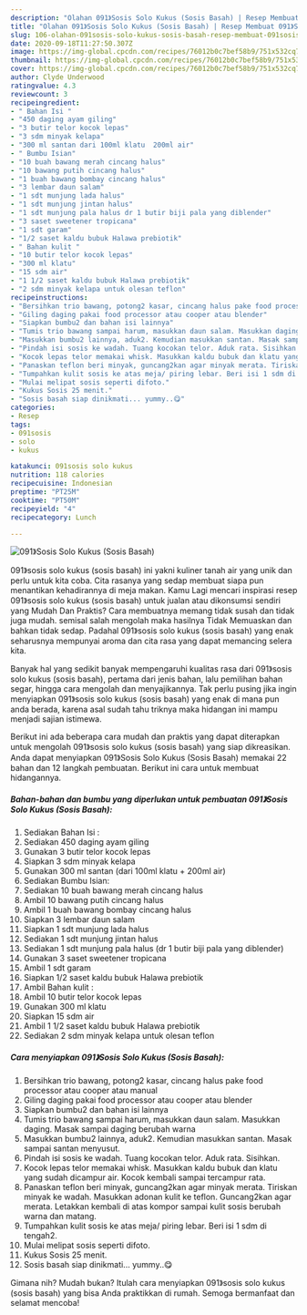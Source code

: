 ```yaml
---
description: "Olahan 091》Sosis Solo Kukus (Sosis Basah) | Resep Membuat 091》Sosis Solo Kukus (Sosis Basah) Yang Mudah Dan Praktis"
title: "Olahan 091》Sosis Solo Kukus (Sosis Basah) | Resep Membuat 091》Sosis Solo Kukus (Sosis Basah) Yang Mudah Dan Praktis"
slug: 106-olahan-091sosis-solo-kukus-sosis-basah-resep-membuat-091sosis-solo-kukus-sosis-basah-yang-mudah-dan-praktis
date: 2020-09-18T11:27:50.307Z
image: https://img-global.cpcdn.com/recipes/76012b0c7bef58b9/751x532cq70/091sosis-solo-kukus-sosis-basah-foto-resep-utama.jpg
thumbnail: https://img-global.cpcdn.com/recipes/76012b0c7bef58b9/751x532cq70/091sosis-solo-kukus-sosis-basah-foto-resep-utama.jpg
cover: https://img-global.cpcdn.com/recipes/76012b0c7bef58b9/751x532cq70/091sosis-solo-kukus-sosis-basah-foto-resep-utama.jpg
author: Clyde Underwood
ratingvalue: 4.3
reviewcount: 3
recipeingredient:
- " Bahan Isi "
- "450 daging ayam giling"
- "3 butir telor kocok lepas"
- "3 sdm minyak kelapa"
- "300 ml santan dari 100ml klatu  200ml air"
- " Bumbu Isian"
- "10 buah bawang merah cincang halus"
- "10 bawang putih cincang halus"
- "1 buah bawang bombay cincang halus"
- "3 lembar daun salam"
- "1 sdt munjung lada halus"
- "1 sdt munjung jintan halus"
- "1 sdt munjung pala halus dr 1 butir biji pala yang diblender"
- "3 saset sweetener tropicana"
- "1 sdt garam"
- "1/2 saset kaldu bubuk Halawa prebiotik"
- " Bahan kulit "
- "10 butir telor kocok lepas"
- "300 ml klatu"
- "15 sdm air"
- "1 1/2 saset kaldu bubuk Halawa prebiotik"
- "2 sdm minyak kelapa untuk olesan teflon"
recipeinstructions:
- "Bersihkan trio bawang, potong2 kasar, cincang halus pake food processor atau cooper atau manual"
- "Giling daging pakai food processor atau cooper atau blender"
- "Siapkan bumbu2 dan bahan isi lainnya"
- "Tumis trio bawang sampai harum, masukkan daun salam. Masukkan daging. Masak sampai daging berubah warna"
- "Masukkan bumbu2 lainnya, aduk2. Kemudian masukkan santan. Masak sampai santan menyusut."
- "Pindah isi sosis ke wadah. Tuang kocokan telor. Aduk rata. Sisihkan."
- "Kocok lepas telor memakai whisk. Masukkan kaldu bubuk dan klatu yang sudah dicampur air. Kocok kembali sampai tercampur rata."
- "Panaskan teflon beri minyak, guncang2kan agar minyak merata. Tiriskan minyak ke wadah. Masukkan adonan kulit ke teflon. Guncang2kan agar merata. Letakkan kembali di atas kompor sampai kulit sosis berubah warna dan matang."
- "Tumpahkan kulit sosis ke atas meja/ piring lebar. Beri isi 1 sdm di tengah2."
- "Mulai melipat sosis seperti difoto."
- "Kukus Sosis 25 menit."
- "Sosis basah siap dinikmati... yummy..😋"
categories:
- Resep
tags:
- 091sosis
- solo
- kukus

katakunci: 091sosis solo kukus 
nutrition: 118 calories
recipecuisine: Indonesian
preptime: "PT25M"
cooktime: "PT50M"
recipeyield: "4"
recipecategory: Lunch

---
```



![091》Sosis Solo Kukus (Sosis Basah)](https://img-global.cpcdn.com/recipes/76012b0c7bef58b9/751x532cq70/091sosis-solo-kukus-sosis-basah-foto-resep-utama.jpg)


091》sosis solo kukus (sosis basah) ini yakni kuliner tanah air yang unik dan perlu untuk kita coba. Cita rasanya yang sedap membuat siapa pun menantikan kehadirannya di meja makan.
Kamu Lagi mencari inspirasi resep 091》sosis solo kukus (sosis basah) untuk jualan atau dikonsumsi sendiri yang Mudah Dan Praktis? Cara membuatnya memang tidak susah dan tidak juga mudah. semisal salah mengolah maka hasilnya Tidak Memuaskan dan bahkan tidak sedap. Padahal 091》sosis solo kukus (sosis basah) yang enak seharusnya mempunyai aroma dan cita rasa yang dapat memancing selera kita.

Banyak hal yang sedikit banyak mempengaruhi kualitas rasa dari 091》sosis solo kukus (sosis basah), pertama dari jenis bahan, lalu pemilihan bahan segar, hingga cara mengolah dan menyajikannya. Tak perlu pusing jika ingin menyiapkan 091》sosis solo kukus (sosis basah) yang enak di mana pun anda berada, karena asal sudah tahu triknya maka hidangan ini mampu menjadi sajian istimewa.




Berikut ini ada beberapa cara mudah dan praktis yang dapat diterapkan untuk mengolah 091》sosis solo kukus (sosis basah) yang siap dikreasikan. Anda dapat menyiapkan 091》Sosis Solo Kukus (Sosis Basah) memakai 22 bahan dan 12 langkah pembuatan. Berikut ini cara untuk membuat hidangannya.

<!--inarticleads1-->

##### Bahan-bahan dan bumbu yang diperlukan untuk pembuatan 091》Sosis Solo Kukus (Sosis Basah):

1. Sediakan  Bahan Isi :
1. Sediakan 450 daging ayam giling
1. Gunakan 3 butir telor kocok lepas
1. Siapkan 3 sdm minyak kelapa
1. Gunakan 300 ml santan (dari 100ml klatu + 200ml air)
1. Sediakan  Bumbu Isian:
1. Sediakan 10 buah bawang merah cincang halus
1. Ambil 10 bawang putih cincang halus
1. Ambil 1 buah bawang bombay cincang halus
1. Siapkan 3 lembar daun salam
1. Siapkan 1 sdt munjung lada halus
1. Sediakan 1 sdt munjung jintan halus
1. Sediakan 1 sdt munjung pala halus (dr 1 butir biji pala yang diblender)
1. Gunakan 3 saset sweetener tropicana
1. Ambil 1 sdt garam
1. Siapkan 1/2 saset kaldu bubuk Halawa prebiotik
1. Ambil  Bahan kulit :
1. Ambil 10 butir telor kocok lepas
1. Gunakan 300 ml klatu
1. Siapkan 15 sdm air
1. Ambil 1 1/2 saset kaldu bubuk Halawa prebiotik
1. Sediakan 2 sdm minyak kelapa untuk olesan teflon




<!--inarticleads2-->

##### Cara menyiapkan 091》Sosis Solo Kukus (Sosis Basah):

1. Bersihkan trio bawang, potong2 kasar, cincang halus pake food processor atau cooper atau manual
1. Giling daging pakai food processor atau cooper atau blender
1. Siapkan bumbu2 dan bahan isi lainnya
1. Tumis trio bawang sampai harum, masukkan daun salam. Masukkan daging. Masak sampai daging berubah warna
1. Masukkan bumbu2 lainnya, aduk2. Kemudian masukkan santan. Masak sampai santan menyusut.
1. Pindah isi sosis ke wadah. Tuang kocokan telor. Aduk rata. Sisihkan.
1. Kocok lepas telor memakai whisk. Masukkan kaldu bubuk dan klatu yang sudah dicampur air. Kocok kembali sampai tercampur rata.
1. Panaskan teflon beri minyak, guncang2kan agar minyak merata. Tiriskan minyak ke wadah. Masukkan adonan kulit ke teflon. Guncang2kan agar merata. Letakkan kembali di atas kompor sampai kulit sosis berubah warna dan matang.
1. Tumpahkan kulit sosis ke atas meja/ piring lebar. Beri isi 1 sdm di tengah2.
1. Mulai melipat sosis seperti difoto.
1. Kukus Sosis 25 menit.
1. Sosis basah siap dinikmati... yummy..😋




Gimana nih? Mudah bukan? Itulah cara menyiapkan 091》sosis solo kukus (sosis basah) yang bisa Anda praktikkan di rumah. Semoga bermanfaat dan selamat mencoba!
